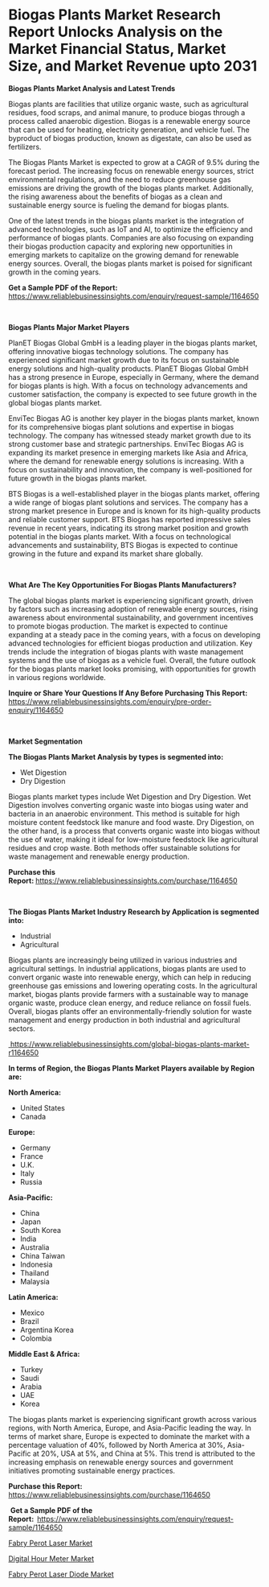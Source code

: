 <p><h1>Biogas Plants Market Research Report Unlocks Analysis on the Market Financial Status, Market Size, and Market Revenue upto 2031</h1></p><p><strong>Biogas Plants Market Analysis and Latest Trends</strong></p>
<p><p>Biogas plants are facilities that utilize organic waste, such as agricultural residues, food scraps, and animal manure, to produce biogas through a process called anaerobic digestion. Biogas is a renewable energy source that can be used for heating, electricity generation, and vehicle fuel. The byproduct of biogas production, known as digestate, can also be used as fertilizers.</p><p>The Biogas Plants Market is expected to grow at a CAGR of 9.5% during the forecast period. The increasing focus on renewable energy sources, strict environmental regulations, and the need to reduce greenhouse gas emissions are driving the growth of the biogas plants market. Additionally, the rising awareness about the benefits of biogas as a clean and sustainable energy source is fueling the demand for biogas plants.</p><p>One of the latest trends in the biogas plants market is the integration of advanced technologies, such as IoT and AI, to optimize the efficiency and performance of biogas plants. Companies are also focusing on expanding their biogas production capacity and exploring new opportunities in emerging markets to capitalize on the growing demand for renewable energy sources. Overall, the biogas plants market is poised for significant growth in the coming years.</p></p>
<p><strong>Get a Sample PDF of the Report:&nbsp;</strong> <a href="https://www.reliablebusinessinsights.com/enquiry/request-sample/1164650">https://www.reliablebusinessinsights.com/enquiry/request-sample/1164650</a></p>
<p>&nbsp;</p>
<p><strong>Biogas Plants Major Market Players</strong></p>
<p><p>PlanET Biogas Global GmbH is a leading player in the biogas plants market, offering innovative biogas technology solutions. The company has experienced significant market growth due to its focus on sustainable energy solutions and high-quality products. PlanET Biogas Global GmbH has a strong presence in Europe, especially in Germany, where the demand for biogas plants is high. With a focus on technology advancements and customer satisfaction, the company is expected to see future growth in the global biogas plants market.</p><p>EnviTec Biogas AG is another key player in the biogas plants market, known for its comprehensive biogas plant solutions and expertise in biogas technology. The company has witnessed steady market growth due to its strong customer base and strategic partnerships. EnviTec Biogas AG is expanding its market presence in emerging markets like Asia and Africa, where the demand for renewable energy solutions is increasing. With a focus on sustainability and innovation, the company is well-positioned for future growth in the biogas plants market.</p><p>BTS Biogas is a well-established player in the biogas plants market, offering a wide range of biogas plant solutions and services. The company has a strong market presence in Europe and is known for its high-quality products and reliable customer support. BTS Biogas has reported impressive sales revenue in recent years, indicating its strong market position and growth potential in the biogas plants market. With a focus on technological advancements and sustainability, BTS Biogas is expected to continue growing in the future and expand its market share globally.</p></p>
<p>&nbsp;</p>
<p><strong>What Are The Key Opportunities For Biogas Plants Manufacturers?</strong></p>
<p><p>The global biogas plants market is experiencing significant growth, driven by factors such as increasing adoption of renewable energy sources, rising awareness about environmental sustainability, and government incentives to promote biogas production. The market is expected to continue expanding at a steady pace in the coming years, with a focus on developing advanced technologies for efficient biogas production and utilization. Key trends include the integration of biogas plants with waste management systems and the use of biogas as a vehicle fuel. Overall, the future outlook for the biogas plants market looks promising, with opportunities for growth in various regions worldwide.</p></p>
<p><strong>Inquire or Share Your Questions If Any Before Purchasing This Report:</strong> <a href="https://www.reliablebusinessinsights.com/enquiry/pre-order-enquiry/1164650">https://www.reliablebusinessinsights.com/enquiry/pre-order-enquiry/1164650</a></p>
<p>&nbsp;</p>
<p><strong>Market Segmentation</strong></p>
<p><strong>The Biogas Plants Market Analysis by types is segmented into:</strong></p>
<p><ul><li>Wet Digestion</li><li>Dry Digestion</li></ul></p>
<p><p>Biogas plants market types include Wet Digestion and Dry Digestion. Wet Digestion involves converting organic waste into biogas using water and bacteria in an anaerobic environment. This method is suitable for high moisture content feedstock like manure and food waste. Dry Digestion, on the other hand, is a process that converts organic waste into biogas without the use of water, making it ideal for low-moisture feedstock like agricultural residues and crop waste. Both methods offer sustainable solutions for waste management and renewable energy production.</p></p>
<p><strong>Purchase this Report:&nbsp;</strong><a href="https://www.reliablebusinessinsights.com/purchase/1164650">https://www.reliablebusinessinsights.com/purchase/1164650</a></p>
<p>&nbsp;</p>
<p><strong>The Biogas Plants Market Industry Research by Application is segmented into:</strong></p>
<p><ul><li>Industrial</li><li>Agricultural</li></ul></p>
<p><p>Biogas plants are increasingly being utilized in various industries and agricultural settings. In industrial applications, biogas plants are used to convert organic waste into renewable energy, which can help in reducing greenhouse gas emissions and lowering operating costs. In the agricultural market, biogas plants provide farmers with a sustainable way to manage organic waste, produce clean energy, and reduce reliance on fossil fuels. Overall, biogas plants offer an environmentally-friendly solution for waste management and energy production in both industrial and agricultural sectors.</p></p>
<p><a href="https://www.reliablebusinessinsights.com/global-biogas-plants-market-r1164650">&nbsp;https://www.reliablebusinessinsights.com/global-biogas-plants-market-r1164650</a></p>
<p><strong>In terms of Region, the Biogas Plants Market Players available by Region are:</strong></p>
<p>
    <p> <strong> North America: </strong>
        <ul>
            <li>United States</li>
            <li>Canada</li>
        </ul>
        </p> 
    <p> <strong> Europe: </strong>
        <ul>
            <li>Germany</li>
            <li>France</li>
            <li>U.K.</li>
            <li>Italy</li>
            <li>Russia</li>
        </ul>
        </p> 
    <p> <strong> Asia-Pacific: </strong>
        <ul>
            <li>China</li>
            <li>Japan</li>
            <li>South Korea</li>
            <li>India</li>
            <li>Australia</li>
            <li>China Taiwan</li>
            <li>Indonesia</li>
            <li>Thailand</li>
            <li>Malaysia</li>
        </ul>
        </p> 
    <p> <strong> Latin America: </strong>
        <ul>
            <li>Mexico</li>
            <li>Brazil</li>
            <li>Argentina Korea</li>
            <li>Colombia</li>
        </ul>
        </p> 
    <p> <strong> Middle East & Africa: </strong>
        <ul>
            <li>Turkey</li>
            <li>Saudi</li>
            <li>Arabia</li>
            <li>UAE</li>
            <li>Korea</li>
        </ul>
    </p>
    </p>
<p><p>The biogas plants market is experiencing significant growth across various regions, with North America, Europe, and Asia-Pacific leading the way. In terms of market share, Europe is expected to dominate the market with a percentage valuation of 40%, followed by North America at 30%, Asia-Pacific at 20%, USA at 5%, and China at 5%. This trend is attributed to the increasing emphasis on renewable energy sources and government initiatives promoting sustainable energy practices.</p></p>
<p><strong>Purchase this Report: </strong><a href="https://www.reliablebusinessinsights.com/purchase/1164650">https://www.reliablebusinessinsights.com/purchase/1164650</a></p>
<p>&nbsp;<strong>Get a Sample PDF of the Report:&nbsp;&nbsp;</strong><a href="https://www.reliablebusinessinsights.com/enquiry/request-sample/1164650">https://www.reliablebusinessinsights.com/enquiry/request-sample/1164650</a></p>
<p><strong></strong></p>
<p><p><a href="https://github.com/DeonteStanton2023/Market-Research-Report-List-1/blob/main/fabry-perot-laser-market.md">Fabry Perot Laser Market</a></p><p><a href="https://github.com/dx0328/Market-Research-Report-List-3/blob/main/digital-hour-meter-market.md">Digital Hour Meter Market</a></p><p><a href="https://github.com/Glendatilghmankmgz0rbhwpy/Market-Research-Report-List-3/blob/main/fabry-perot-laser-diode-market.md">Fabry Perot Laser Diode Market</a></p></p>